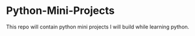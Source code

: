 # Python-Mini-Projects
This repo will contain python mini projects I will build while learning python.
